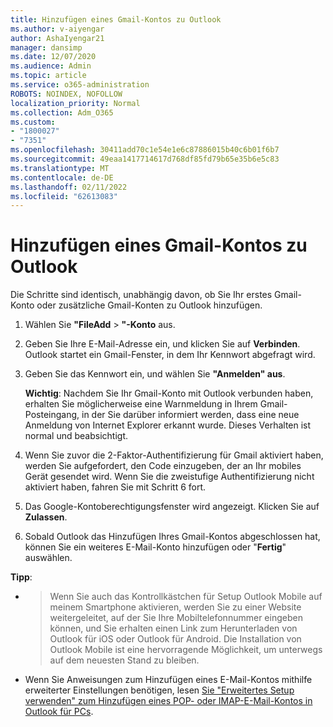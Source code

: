 ```yaml
---
title: Hinzufügen eines Gmail-Kontos zu Outlook
ms.author: v-aiyengar
author: AshaIyengar21
manager: dansimp
ms.date: 12/07/2020
ms.audience: Admin
ms.topic: article
ms.service: o365-administration
ROBOTS: NOINDEX, NOFOLLOW
localization_priority: Normal
ms.collection: Adm_O365
ms.custom:
- "1800027"
- "7351"
ms.openlocfilehash: 30411add70c1e54e1e6c87886015b40c6b01f6b7
ms.sourcegitcommit: 49eaa1417714617d768df85fd79b65e35b6e5c83
ms.translationtype: MT
ms.contentlocale: de-DE
ms.lasthandoff: 02/11/2022
ms.locfileid: "62613083"
---
```

# <a name="add-a-gmail-account-to-outlook"></a>Hinzufügen eines Gmail-Kontos zu Outlook

Die Schritte sind identisch, unabhängig davon, ob Sie Ihr erstes Gmail-Konto oder zusätzliche Gmail-Konten zu Outlook hinzufügen.

1. Wählen Sie **"FileAdd** > **"-Konto** aus.
1. Geben Sie Ihre E-Mail-Adresse ein, und klicken Sie auf **Verbinden**. Outlook startet ein Gmail-Fenster, in dem Ihr Kennwort abgefragt wird. 
1. Geben Sie das Kennwort ein, und wählen Sie **"Anmelden" aus**.

    **Wichtig**: Nachdem Sie Ihr Gmail-Konto mit Outlook verbunden haben, erhalten Sie möglicherweise eine Warnmeldung in Ihrem Gmail-Posteingang, in der Sie darüber informiert werden, dass eine neue Anmeldung von Internet Explorer erkannt wurde. Dieses Verhalten ist normal und beabsichtigt.

4. Wenn Sie zuvor die 2-Faktor-Authentifizierung für Gmail aktiviert haben, werden Sie aufgefordert, den Code einzugeben, der an Ihr mobiles Gerät gesendet wird. Wenn Sie die zweistufige Authentifizierung nicht aktiviert haben, fahren Sie mit Schritt 6 fort.
1. Das Google-Kontoberechtigungsfenster wird angezeigt. Klicken Sie auf **Zulassen**.
1. Sobald Outlook das Hinzufügen Ihres Gmail-Kontos abgeschlossen hat, können Sie ein weiteres E-Mail-Konto hinzufügen oder "**Fertig**" auswählen.

**Tipp**:
- > Wenn Sie auch das Kontrollkästchen für Setup Outlook Mobile auf meinem Smartphone aktivieren, werden Sie zu einer Website weitergeleitet, auf der Sie Ihre Mobiltelefonnummer eingeben können, und Sie erhalten einen Link zum Herunterladen von Outlook für iOS oder Outlook für Android. Die Installation von Outlook Mobile ist eine hervorragende Möglichkeit, um unterwegs auf dem neuesten Stand zu bleiben.
- Wenn Sie Anweisungen zum Hinzufügen eines E-Mail-Kontos mithilfe erweiterter Einstellungen benötigen, lesen [Sie "Erweitertes Setup verwenden" zum Hinzufügen eines POP- oder IMAP-E-Mail-Kontos in Outlook für PCs](https://support.microsoft.com/office/change-or-update-email-account-settings-in-outlook-for-windows-560a9065-3c3a-4ec5-a24f-cdb9a8d622a2#bkmk_advanced).
